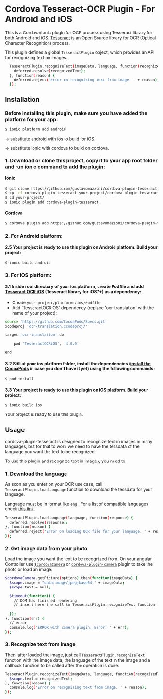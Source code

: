 # Cordova Tesseract-OCR Plugin - For Android and iOS

This is a Cordova/Ionic plugin for OCR process using Tesseract library for both Android and iOS. [Tesseract](https://github.com/tesseract-ocr/tesseract) is an Open Source library for OCR (Optical Character Recognition) process.

This plugin defines a global `TesseractPlugin` object, which provides an API for recognizing text on images.
```bash
  TesseractPlugin.recognizeText(imageData, language, function(recognizedText) {
    deferred.resolve(recognizedText);
  }, function(reason) {
    deferred.reject('Error on recognizing text from image. ' + reason);
  });
```

## Installation

### Before installing this plugin, make sure you have added the platform for your app:
```bash
$ ionic platform add android
```
-> substitute android with ios to build for iOS.

-> substitute ionic with cordova to build on cordova.

### 1. Download or clone this project, copy it to your app root folder and run ionic command to add the plugin:

#### Ionic 
```bash
$ git clone https://github.com/gustavomazzoni/cordova-plugin-tesseract
$ cp -rf cordova-plugin-tesseract your-project/cordova-plugin-tesseract
$ cd your-project/
$ ionic plugin add cordova-plugin-tesseract
```

#### Cordova

```bash
$ cordova plugin add https://github.com/gustavomazzoni/cordova-plugin-tesseract
```


### 2. For Android platform:

#### 2.5 Your project is ready to use this plugin on Android platform. Build your project:
```bash
$ ionic build android
```

### 3. For iOS platform:

#### 3.1 Inside root directory of your ios platform, create Podfile and add [Tesseract OCR iOS](https://github.com/gali8/Tesseract-OCR-iOS) (Tesseract library for iOS7+) as a dependency:

* Create `your-project/platforms/ios/Podfile`
* Add 'TesseractOCRiOS' dependency (replace 'ocr-translation' with the name of your project):
```bash
source 'https://github.com/CocoaPods/Specs.git'
xcodeproj 'ocr-translation.xcodeproj/'

target 'ocr-translation' do

	pod 'TesseractOCRiOS', '4.0.0'

end
```

#### 3.2 Still at your ios platform folder, install the dependencies ([install the CocoaPods](https://cocoapods.org/) in case you don't have it yet) using the following commands:
```bash
$ pod install
```

#### 3.3 Your project is ready to use this plugin on iOS platform. Build your project:
```bash
$ ionic build ios
```

Your project is ready to use this plugin.

## Usage
cordova-plugin-tesseract is designed to recognize text in images in many languages, but for that to work we need to have the tessdata of the language you want the text to be recognized.

To use this plugin and recognize text in images, you need to:

### 1. Download the language
As soon as you enter on your OCR use case, call `TesseractPlugin.loadLanguage` function to download the tessdata for your language.

Language must be in format like `eng` . For a list of compatible languages check [this link](https://github.com/tesseract-ocr/tessdata/tree/3.04.00).

```bash
TesseractPlugin.loadLanguage(language, function(response) {
  deferred.resolve(response);
}, function(reason) {
  deferred.reject('Error on loading OCR file for your language. ' + reason);
});
```

### 2. Get image data from your photo
Load the image you want the text to be recognized from. On your angular Controller use [`$cordovaCamera`](http://ngcordova.com/docs/plugins/camera/) or [`cordova-plugin-camera`](https://github.com/apache/cordova-plugin-camera) plugin to take the photo or load an image:
```bash
$cordovaCamera.getPicture(options).then(function(imageData) {
  $scope.image = "data:image/jpeg;base64," + imageData;
  $scope.text = null;

  $timeout(function() {
    // DOM has finished rendering
    // insert here the call to TesseractPlugin.recognizeText function to recognize the text
    
  });
}, function(err) {
  // error
  console.log('ERROR with camera plugin. Error: ' + err);
});
```

### 3. Recognize text from image
Then, after loaded the image, just call `TesseractPlugin.recognizeText` function with the image data, the language of the text in the image and a callback function to be called after the operation is done.
```bash
TesseractPlugin.recognizeText(imageData, language, function(recognizedText) {
  $scope.text = recognizedText;
}, function(reason) {
  console.log('Error on recognizing text from image. ' + reason);
});
```

